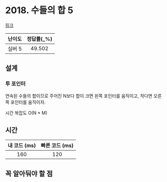 # 2018. 수들의 합 5

[링크](https://www.acmicpc.net/problem/2018)

| 난이도  | 정답률(\_%) |
|:----:| :---------: |
| 실버 5 |   49.502    |

## 설계

### 투 포인터
연속된 수들의 합이므로 주어진 N보다 합이 크면 왼쪽 포인터를 움직이고, 작다면 오른쪽 포인터를 움직이자.

시간 복잡도 O(N * M)

## 시간

| 내 코드 (ms) | 빠른 코드 (ms) |
|:---------:| :------------: |
|    160    |      120      |

## 꼭 알아둬야 할 점
